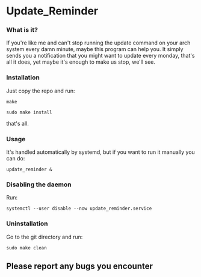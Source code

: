 # Update_Reminder

### What is it?
If you're like me and can't stop running the update command on your arch system every damn minute, maybe this program can help you.
It simply sends you a notification that you might want to update every monday, that's all it does, yet maybe it's enough to make us stop, we'll see.

### Installation

Just copy the repo and run: 
```console
make

sudo make install
```
that's all.

### Usage

It's handled automatically by systemd, but if you want to run it manually you can do:

```console
update_reminder &
```
### Disabling the daemon
Run:
```console
systemctl --user disable --now update_reminder.service
```

### Uninstallation

Go to the git directory and run:

```console
sudo make clean
```

## Please report any bugs you encounter
